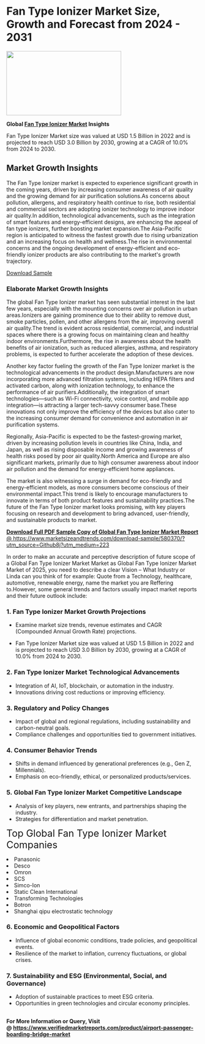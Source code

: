<H1>Fan Type Ionizer Market Size, Growth and Forecast from 2024 - 2031</H1><img class="aligncenter size-medium wp-image-584254" src="https://thirdeyenews.in/wp-content/uploads/2024/09/Global-Market-Research-300x168.jpeg" alt="" width="300" height="168" /><p><strong>Global&nbsp;<a href="https://www.marketsizeandtrends.com/download-sample/580370/?utm_source=Github8j?utm_medium=223">Fan Type Ionizer Market</a> Insights</strong></p><p>Fan Type Ionizer Market size was valued at USD 1.5 Billion in 2022 and is projected to reach USD 3.0 Billion by 2030, growing at a CAGR of 10.0% from 2024 to 2030.</p><p><h2>Market Growth Insights</h2> <p>The Fan Type Ionizer market is expected to experience significant growth in the coming years, driven by increasing consumer awareness of air quality and the growing demand for air purification solutions.As concerns about pollution, allergens, and respiratory health continue to rise, both residential and commercial sectors are adopting ionizer technology to improve indoor air quality.In addition, technological advancements, such as the integration of smart features and energy-efficient designs, are enhancing the appeal of fan type ionizers, further boosting market expansion.The Asia-Pacific region is anticipated to witness the fastest growth due to rising urbanization and an increasing focus on health and wellness.The rise in environmental concerns and the ongoing development of energy-efficient and eco-friendly ionizer products are also contributing to the market's growth trajectory.</p> <p><a href="#">Download Sample</a></p> <h3>Elaborate Market Growth Insights</h3> <p>The global Fan Type Ionizer market has seen substantial interest in the last few years, especially with the mounting concerns over air pollution in urban areas.Ionizers are gaining prominence due to their ability to remove dust, smoke particles, pollen, and other allergens from the air, improving overall air quality.The trend is evident across residential, commercial, and industrial spaces where there is a growing focus on maintaining clean and healthy indoor environments.Furthermore, the rise in awareness about the health benefits of air ionization, such as reduced allergies, asthma, and respiratory problems, is expected to further accelerate the adoption of these devices.</p> <p>Another key factor fueling the growth of the Fan Type Ionizer market is the technological advancements in the product design.Manufacturers are now incorporating more advanced filtration systems, including HEPA filters and activated carbon, along with ionization technology, to enhance the performance of air purifiers.Additionally, the integration of smart technologies—such as Wi-Fi connectivity, voice control, and mobile app integration—is attracting a larger tech-savvy consumer base.These innovations not only improve the efficiency of the devices but also cater to the increasing consumer demand for convenience and automation in air purification systems.</p> <p>Regionally, Asia-Pacific is expected to be the fastest-growing market, driven by increasing pollution levels in countries like China, India, and Japan, as well as rising disposable income and growing awareness of health risks posed by poor air quality.North America and Europe are also significant markets, primarily due to high consumer awareness about indoor air pollution and the demand for energy-efficient home appliances.</p> <p>The market is also witnessing a surge in demand for eco-friendly and energy-efficient models, as more consumers become conscious of their environmental impact.This trend is likely to encourage manufacturers to innovate in terms of both product features and sustainability practices.The future of the Fan Type Ionizer market looks promising, with key players focusing on research and development to bring advanced, user-friendly, and sustainable products to market.</p> <p><a href="#"></p><p><span class=""><strong>Download Full PDF Sample Copy of Global Fan Type Ionizer Market Report</strong> @ <a href="https://www.marketsizeandtrends.com/download-sample/580370/?utm_source=Github8j?utm_medium=223" target="_blank">https://www.marketsizeandtrends.com/download-sample/580370/?utm_source=Github8j?utm_medium=223</a></span></p><p>In order to make an accurate and perceptive description of future scope of a Global&nbsp;Fan Type Ionizer Market Market as Global&nbsp;Fan Type Ionizer Market Market of 2025, you need to describe a clear Vision &ndash; What Industry or Linda can you think of for example: Quote from a Technology, healthcare, automotive, renewable energy, name the market you are Reffering to.However, some general trends and factors usually impact market reports and their future outlook include:</p><h3>1.&nbsp;<strong>Fan Type Ionizer Market Growth Projections</strong></h3><ul><li>Examine market size trends, revenue estimates and CAGR (Compounded Annual Growth Rate) projections.</li><li><p>Fan Type Ionizer Market size was valued at USD 1.5 Billion in 2022 and is projected to reach USD 3.0 Billion by 2030, growing at a CAGR of 10.0% from 2024 to 2030.</p></li></ul><h3>2.&nbsp;<strong>Fan Type Ionizer Market Technological Advancements</strong></h3><ul><li>Integration of AI, IoT, blockchain, or automation in the industry.</li><li>Innovations driving cost reductions or improving efficiency.</li></ul><h3>3.&nbsp;<strong>Regulatory and Policy Changes</strong></h3><ul><li>Impact of global and regional regulations, including sustainability and carbon-neutral goals.</li><li>Compliance challenges and opportunities tied to government initiatives.</li></ul><h3>4.&nbsp;<strong>Consumer Behavior Trends</strong></h3><ul><li>Shifts in demand influenced by generational preferences (e.g., Gen Z, Millennials).</li><li>Emphasis on eco-friendly, ethical, or personalized products/services.</li></ul><h3>5.&nbsp;<strong>Global Fan Type Ionizer Market Competitive Landscape</strong></h3><ul><li>Analysis of key players, new entrants, and partnerships shaping the industry.</li><li>Strategies for differentiation and market penetration.</li></ul><p data-pm-slice="1 1 []"><span style="color: inherit; font-family: inherit; font-size: 25px;">Top Global Fan Type Ionizer Market Companies</span></p><div class="" data-test-id=""><p><li>Panasonic</li><li> Desco</li><li> Omron</li><li> SCS</li><li> Simco-Ion</li><li> Static Clean International</li><li> Transforming Technologies</li><li> Botron</li><li> Shanghai qipu electrostatic technology</li></p></div><h3>6.&nbsp;<strong>Economic and Geopolitical Factors</strong></h3><ul><li>Influence of global economic conditions, trade policies, and geopolitical events.</li><li>Resilience of the market to inflation, currency fluctuations, or global crises.</li></ul><h3>7.&nbsp;<strong>Sustainability and ESG (Environmental, Social, and Governance)</strong></h3><ul><li>Adoption of sustainable practices to meet ESG criteria.</li><li>Opportunities in green technologies and circular economy principles.</li></ul><h2><strong style="font-size: 14px;">For More Information or Query, Visit @&nbsp;</strong><a style="background-color: #ffffff; font-size: 14px;" href="https://www.marketsizeandtrends.com/report/fan-type-ionizer-market/" target="_blank">https://www.verifiedmarketreports.com/product/airport-passenger-boarding-bridge-market</a></h2>
